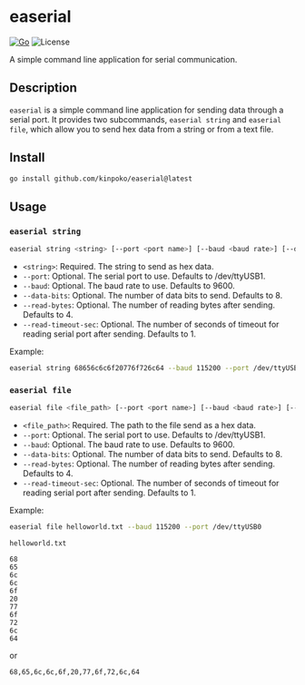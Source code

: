 # easerial

[![Go](https://github.com/kinpoko/easerial/actions/workflows/go.yml/badge.svg)](https://github.com/kinpoko/grvemu/actions/workflows/go.yml)
![License](https://img.shields.io/github/license/kinpoko/easerial?color=blue)

A simple command line application for serial communication.

## Description

`easerial` is a simple command line application for sending data through a serial port. It provides two subcommands, `easerial string` and `easerial file`, which allow you to send hex data from a string or from a text file.

## Install

```bash
go install github.com/kinpoko/easerial@latest
```

## Usage

### `easerial string`

```bash
easerial string <string> [--port <port name>] [--baud <baud rate>] [--data-bits <data bits>] [--read-bytes <read bytes>] [--read-timeout-sec <read timeout sec>]
```

- `<string>`: Required. The string to send as hex data.
- `--port`: Optional. The serial port to use. Defaults to /dev/ttyUSB1.
- `--baud`: Optional. The baud rate to use. Defaults to 9600.
- `--data-bits`: Optional. The number of data bits to send. Defaults to 8.
- `--read-bytes`: Optional. The number of reading bytes after sending. Defaults to 4.
- `--read-timeout-sec`: Optional. The number of seconds of timeout for reading serial port after sending. Defaults to 1.

Example:

```bash
easerial string 68656c6c6f20776f726c64 --baud 115200 --port /dev/ttyUSB0
```

### `easerial file`

```bash
easerial file <file_path> [--port <port name>] [--baud <baud rate>] [--data-bits <data bits>] [--read-bytes <read bytes>][--read-timeout-sec <read timeout sec>]
```

- `<file_path>`: Required. The path to the file send as a hex data.
- `--port`: Optional. The serial port to use. Defaults to /dev/ttyUSB1.
- `--baud`: Optional. The baud rate to use. Defaults to 9600.
- `--data-bits`: Optional. The number of data bits to send. Defaults to 8.
- `--read-bytes`: Optional. The number of reading bytes after sending. Defaults to 4.
- `--read-timeout-sec`: Optional. The number of seconds of timeout for reading serial port after sending. Defaults to 1.

Example:

```bash
easerial file helloworld.txt --baud 115200 --port /dev/ttyUSB0
```

`helloworld.txt`

```text
68
65
6c
6c
6f
20
77
6f
72
6c
64
```

or

```text
68,65,6c,6c,6f,20,77,6f,72,6c,64
```
